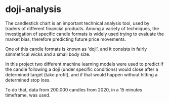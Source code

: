 # doji-analysis

The candlestick chart is an important technical analysis tool, used by traders of different financial products. Among a variety of techniques, the investigation
of specific candle formats is widely used trying to evaluate the market bias, therefore predicting future price movements. 

One of this candle formats is known as 'doji', and it consists in fairly simmetrical wicks and a small body size. 

In this project two different machine learning models were used to predict if the candle following a doji (under specific conditions) would close after a determined target (take profit), and if that would happen without hitting a determined stop loss. 

To do that, data from 200.000 candles from 2020, in a 15 minutes timeframe, was used. 
